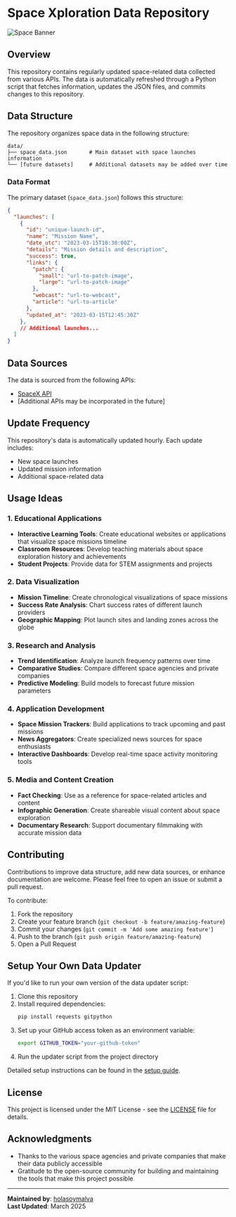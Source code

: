 # Space Xploration Data Repository

![Space Banner](https://images.unsplash.com/photo-1451187580459-43490279c0fa?ixlib=rb-1.2.1&auto=format&fit=crop&w=1200&q=80)

## Overview

This repository contains regularly updated space-related data collected from various APIs. The data is automatically refreshed through a Python script that fetches information, updates the JSON files, and commits changes to this repository.

## Data Structure

The repository organizes space data in the following structure:

```
data/
├── space_data.json       # Main dataset with space launches information
└── [future datasets]     # Additional datasets may be added over time
```

### Data Format

The primary dataset (`space_data.json`) follows this structure:

```json
{
  "launches": [
    {
      "id": "unique-launch-id",
      "name": "Mission Name",
      "date_utc": "2023-03-15T10:30:00Z",
      "details": "Mission details and description",
      "success": true,
      "links": {
        "patch": {
          "small": "url-to-patch-image",
          "large": "url-to-patch-image"
        },
        "webcast": "url-to-webcast",
        "article": "url-to-article"
      },
      "updated_at": "2023-03-15T12:45:30Z"
    },
    // Additional launches...
  ]
}
```

## Data Sources

The data is sourced from the following APIs:
- [SpaceX API](https://api.spacexdata.com/v4/)
- [Additional APIs may be incorporated in the future]

## Update Frequency

This repository's data is automatically updated hourly. Each update includes:
- New space launches
- Updated mission information
- Additional space-related data

## Usage Ideas

### 1. Educational Applications

- **Interactive Learning Tools**: Create educational websites or applications that visualize space missions timeline
- **Classroom Resources**: Develop teaching materials about space exploration history and achievements
- **Student Projects**: Provide data for STEM assignments and projects

### 2. Data Visualization

- **Mission Timeline**: Create chronological visualizations of space missions
- **Success Rate Analysis**: Chart success rates of different launch providers
- **Geographic Mapping**: Plot launch sites and landing zones across the globe

### 3. Research and Analysis

- **Trend Identification**: Analyze launch frequency patterns over time
- **Comparative Studies**: Compare different space agencies and private companies
- **Predictive Modeling**: Build models to forecast future mission parameters

### 4. Application Development

- **Space Mission Trackers**: Build applications to track upcoming and past missions
- **News Aggregators**: Create specialized news sources for space enthusiasts
- **Interactive Dashboards**: Develop real-time space activity monitoring tools

### 5. Media and Content Creation

- **Fact Checking**: Use as a reference for space-related articles and content
- **Infographic Generation**: Create shareable visual content about space exploration
- **Documentary Research**: Support documentary filmmaking with accurate mission data

## Contributing

Contributions to improve data structure, add new data sources, or enhance documentation are welcome. Please feel free to open an issue or submit a pull request.

To contribute:

1. Fork the repository
2. Create your feature branch (`git checkout -b feature/amazing-feature`)
3. Commit your changes (`git commit -m 'Add some amazing feature'`)
4. Push to the branch (`git push origin feature/amazing-feature`)
5. Open a Pull Request

## Setup Your Own Data Updater

If you'd like to run your own version of the data updater script:

1. Clone this repository
2. Install required dependencies:
   ```bash
   pip install requests gitpython
   ```
3. Set up your GitHub access token as an environment variable:
   ```bash
   export GITHUB_TOKEN="your-github-token"
   ```
4. Run the updater script from the project directory

Detailed setup instructions can be found in the [setup guide](./docs/setup-guide.md).

## License

This project is licensed under the MIT License - see the [LICENSE](LICENSE) file for details.

## Acknowledgments

- Thanks to the various space agencies and private companies that make their data publicly accessible
- Gratitude to the open-source community for building and maintaining the tools that make this project possible

---

**Maintained by**: [holasoymalva](https://github.com/holasoymalva)  
**Last Updated**: March 2025
